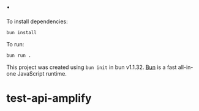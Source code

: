 # .

To install dependencies:

```bash
bun install
```

To run:

```bash
bun run .
```

This project was created using `bun init` in bun v1.1.32. [Bun](https://bun.sh) is a fast all-in-one JavaScript runtime.
# test-api-amplify
